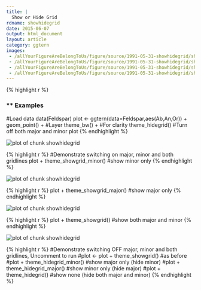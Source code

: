 ```yaml
---
title: |
  Show or Hide Grid
rdname: showhidegrid
date: 2015-06-07
output: html_document
layout: article
category: ggtern
images:
 - /allYourFigureAreBelongToUs/figure/source/1991-05-31-showhidegrid/showhidegrid-1.png
 - /allYourFigureAreBelongToUs/figure/source/1991-05-31-showhidegrid/showhidegrid-2.png
 - /allYourFigureAreBelongToUs/figure/source/1991-05-31-showhidegrid/showhidegrid-3.png
 - /allYourFigureAreBelongToUs/figure/source/1991-05-31-showhidegrid/showhidegrid-4.png
---
```





{% highlight r %}
### ** Examples

#Load data
  data(Feldspar)
  plot <- ggtern(data=Feldspar,aes(Ab,An,Or)) +
          geom_point()   + #Layer
          theme_bw()     + #For clarity
          theme_hidegrid() #Turn off both major and minor
  plot
{% endhighlight %}

![plot of chunk showhidegrid](/allYourFigureAreBelongToUs/figure/source/1991-05-31-showhidegrid/showhidegrid-1.png) 

{% highlight r %}
  #Demonstrate switching on major, minor and both gridlines
  plot + theme_showgrid_minor() #show minor only
{% endhighlight %}

![plot of chunk showhidegrid](/allYourFigureAreBelongToUs/figure/source/1991-05-31-showhidegrid/showhidegrid-2.png) 

{% highlight r %}
  plot + theme_showgrid_major() #show major only
{% endhighlight %}

![plot of chunk showhidegrid](/allYourFigureAreBelongToUs/figure/source/1991-05-31-showhidegrid/showhidegrid-3.png) 

{% highlight r %}
  plot + theme_showgrid()       #show both major and minor
{% endhighlight %}

![plot of chunk showhidegrid](/allYourFigureAreBelongToUs/figure/source/1991-05-31-showhidegrid/showhidegrid-4.png) 

{% highlight r %}
  #Demonstrate switching OFF major, minor and both gridlines, Uncomment to run
  #plot <- plot + theme_showgrid() #as before
  #plot + theme_hidegrid_minor() #show major only (hide minor)
  #plot + theme_hidegrid_major() #show minor only (hide major)
  #plot + theme_hidegrid()       #show none (hide both major and minor)
{% endhighlight %}